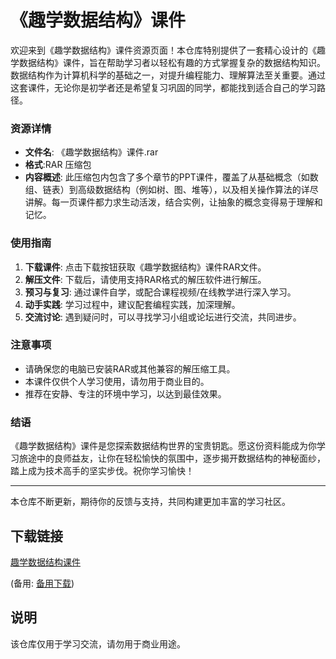 # 《趣学数据结构》课件

欢迎来到《趣学数据结构》课件资源页面！本仓库特别提供了一套精心设计的《趣学数据结构》课件，旨在帮助学习者以轻松有趣的方式掌握复杂的数据结构知识。数据结构作为计算机科学的基础之一，对提升编程能力、理解算法至关重要。通过这套课件，无论你是初学者还是希望复习巩固的同学，都能找到适合自己的学习路径。

### 资源详情

- **文件名**: 《趣学数据结构》课件.rar
- **格式**:RAR 压缩包
- **内容概述**: 此压缩包内包含了多个章节的PPT课件，覆盖了从基础概念（如数组、链表）到高级数据结构（例如树、图、堆等），以及相关操作算法的详尽讲解。每一页课件都力求生动活泼，结合实例，让抽象的概念变得易于理解和记忆。

### 使用指南

1. **下载课件**: 点击下载按钮获取《趣学数据结构》课件RAR文件。
2. **解压文件**: 下载后，请使用支持RAR格式的解压软件进行解压。
3. **预习与复习**: 通过课件自学，或配合课程视频/在线教学进行深入学习。
4. **动手实践**: 学习过程中，建议配套编程实践，加深理解。
5. **交流讨论**: 遇到疑问时，可以寻找学习小组或论坛进行交流，共同进步。

### 注意事项

- 请确保您的电脑已安装RAR或其他兼容的解压缩工具。
- 本课件仅供个人学习使用，请勿用于商业目的。
- 推荐在安静、专注的环境中学习，以达到最佳效果。

### 结语

《趣学数据结构》课件是您探索数据结构世界的宝贵钥匙。愿这份资料能成为你学习旅途中的良师益友，让你在轻松愉快的氛围中，逐步揭开数据结构的神秘面纱，踏上成为技术高手的坚实步伐。祝你学习愉快！

---

本仓库不断更新，期待你的反馈与支持，共同构建更加丰富的学习社区。

## 下载链接
[趣学数据结构课件](https://pan.quark.cn/s/fedf4414c1a4) 

(备用: [备用下载](https://pan.baidu.com/s/1TZd-ZGWOY6HIzIj4BtWBuw?pwd=1234))

## 说明

该仓库仅用于学习交流，请勿用于商业用途。

